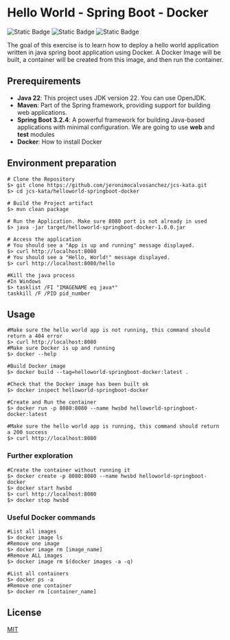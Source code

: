 # Hello World - Spring Boot - Docker

![Static Badge](https://img.shields.io/badge/java-22-blue)
![Static Badge](https://img.shields.io/badge/spring_boot-3.2.4-blue)
![Static Badge](https://img.shields.io/badge/license-mit-green)

The goal of this exercise is to learn how to deploy a hello world application 
written in java spring boot application using Docker. A Docker Image will be built, 
a container will be created from this image, and then run the container.

## Prerequirements
- **Java 22**: This project uses JDK version 22. You can use OpenJDK.
- **Maven**: Part of the Spring framework, providing support for building web applications.
- **Spring Boot 3.2.4**: A powerful framework for building Java-based applications with minimal configuration.
We are going to use **web** and **test** modules
- **Docker**: How to install Docker

## Environment preparation

```shell
# Clone the Repository
$> git clone https://github.com/jeronimocalvosanchez/jcs-kata.git
$> cd jcs-kata/helloworld-springboot-docker

# Build the Project artifact
$> mvn clean package

# Run the Application. Make sure 8080 port is not already in used
$> java -jar target/helloworld-springboot-docker-1.0.0.jar

# Access the application
# You should see a "App is up and running" message displayed.
$> curl http://localhost:8080
# You should see a "Hello, World!" message displayed.
$> curl http://localhost:8080/hello

#Kill the java process
#In Windows
$> tasklist /FI "IMAGENAME eq java*"
taskkill /F /PID pid_number

```

## Usage

```shell
#Make sure the hello world app is not running, this command should return a 404 error
$> curl http://localhost:8080
#Make sure Docker is up and running
$> docker --help

#Build Docker image
$> docker build --tag=helloworld-springboot-docker:latest .

#Check that the Docker image has been built ok
$> docker inspect helloworld-springboot-docker

#Create and Run the container
$> docker run -p 8080:8080 --name hwsbd helloworld-springboot-docker:latest

#Make sure the hello world app is running, this command should return a 200 success
$> curl http://localhost:8080
```

### Further exploration

```shell
#Create the container without running it
$> docker create -p 8080:8080 --name hwsbd helloworld-springboot-docker
$> docker start hwsbd
$> curl http://localhost:8080
$> docker stop hwsbd
```

### Useful Docker commands

```shell
#List all images
$> docker image ls
#Remove one image
$> docker image rm [image_name]
#Remove ALL images
$> docker image rm $(docker images -a -q)

#List all containers
$> docker ps -a
#Remove one container
$> docker rm [container_name]
```

## License

[MIT](https://choosealicense.com/licenses/mit/)